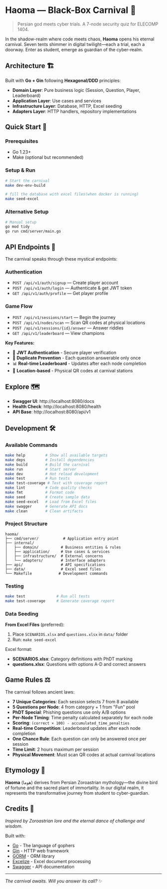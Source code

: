 # Haoma — Black-Box Carnival 🎪

> Persian god meets cyber trials. A 7-node security quiz for ELECOMP 1404.

In the shadow-realm where code meets chaos, **Haoma** opens his eternal carnival. Seven tents shimmer in digital twilight—each a trial, each a doorway. Enter as student, emerge as guardian of the cyber-realm.

## Architecture 🏗️

Built with **Go + Gin** following **Hexagonal/DDD** principles:

- **Domain Layer**: Pure business logic (Session, Question, Player, Leaderboard)
- **Application Layer**: Use cases and services
- **Infrastructure Layer**: Database, HTTP, Excel seeding
- **Adapters Layer**: HTTP handlers, repository implementations

## Quick Start 🚀

### Prerequisites
- Go 1.23+
- Make (optional but recommended)

### Setup & Run
```bash
# Start the carnival
make dev-env-build

# fill the database with excel files(when docker is running)
make seed-excel
```

### Alternative Setup
```bash
# Manual setup
go mod tidy
go run cmd/server/main.go
```

## API Endpoints 🎯

The carnival speaks through these mystical endpoints:

### **Authentication**
- `POST /api/v1/auth/signup` — Create player account
- `POST /api/v1/auth/login` — Authenticate & get JWT token
- `GET /api/v1/auth/profile` — Get player profile

### **Game Flow**  
- `POST /api/v1/sessions/start` — Begin the journey
- `POST /api/v1/nodes/scan` — Scan QR codes at physical locations
- `POST /api/v1/sessions/{id}/answer` — Answer riddles
- `GET /api/v1/leaderboard` — View champions

**Key Features:**
- 🔐 **JWT Authentication** - Secure player verification
- 🚫 **Duplicate Prevention** - Each question answerable only once  
- 📊 **Real-time Leaderboard** - Updates after each node completion
- 🎯 **Location-based** - Physical QR codes at carnival stations

## Explore 🗺️

- **Swagger UI**: http://localhost:8080/docs
- **Health Check**: http://localhost:8080/health  
- **API Base**: http://localhost:8080/api/v1

## Development 🛠️

### Available Commands
```bash
make help         # Show all available targets
make deps         # Install dependencies
make build        # Build the carnival
make run          # Start server
make dev          # Hot reload development
make test         # Run tests
make test-coverage # Test with coverage report
make lint         # Code quality checks
make fmt          # Format code
make seed         # Create sample data
make seed-excel   # Load from Excel files
make swagger      # Generate API docs
make clean        # Clean artifacts
```

### Project Structure
```
haoma/
├── cmd/server/           # Application entry point
├── internal/
│   ├── domain/          # Business entities & rules
│   ├── application/     # Use cases & services  
│   ├── infrastructure/  # External concerns
│   └── adapters/        # Interface adapters
├── api/                 # API specifications
├── data/                # Excel seed files
└── Makefile            # Development commands
```

### Testing
```bash
make test              # Run all tests
make test-coverage     # Generate coverage report
```

### Data Seeding

**From Excel Files** (preferred):
1. Place `SCENARIOS.xlsx` and `questions.xlsx` in `data/` folder
2. Run: `make seed-excel`


Excel format:
- **SCENARIOS.xlsx**: Category definitions with PhDT marking
- **questions.xlsx**: Questions with options A-D and correct answers

## Game Rules ⚖️

The carnival follows ancient laws:

- **7 Unique Categories**: Each session selects 7 from 8 available
- **5 Questions per Node**: 4 from category + 1 from "Fun" pool  
- **PhDT Special**: Phishing questions use only A/B options
- **Per-Node Timing**: Time penalty calculated separately for each node
- **Scoring**: `(correct × 100) - accumulated_time_penalties`
- **Real-time Competition**: Leaderboard updates after each node completion
- **One Chance Rule**: Each question can only be answered once per session
- **Time Limit**: 2 hours maximum per session
- **Physical Movement**: Must scan QR codes at actual carnival locations

## Etymology 📜

**Haoma** (هوما) derives from Persian Zoroastrian mythology—the divine bird of fortune and the sacred plant of immortality. In our digital realm, it represents the transformative journey from student to cyber-guardian.

## Credits 🙏

*Inspired by Zoroastrian lore and the eternal dance of challenge and wisdom.*

Built with:
- [Go](https://golang.org/) - The language of gophers
- [Gin](https://gin-gonic.com/) - HTTP web framework
- [GORM](https://gorm.io/) - ORM library
- [Excelize](https://github.com/xuri/excelize) - Excel document processing
- [Swagger](https://swagger.io/) - API documentation

---

*The carnival awaits. Will you answer its call?* ✨
